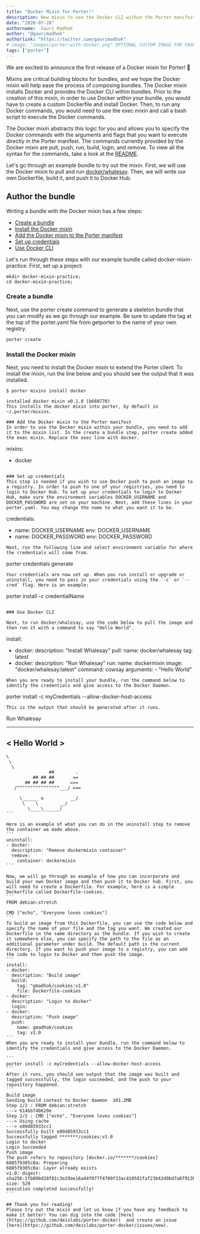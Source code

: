 ```yaml
---
title: "Docker Mixin for Porter!"
description: New mixin to use the Docker CLI within the Porter manifest
date: "2020-07-28"
authorname:  Gauri Madhok
author: "@gaurimadhok"
authorlink: "https://twitter.com/gaurimadhok"
# image: "images/porter-with-docker.png" OPTIONAL CUSTOM IMAGE FOR PAGE
tags: ["porter"]
---
```

We are excited to announce the first release of a Docker mixin for Porter! 🐳

Mixins are critical building blocks for bundles, and we hope the Docker mixin will help ease the process of composing bundles. The Docker mixin installs Docker and provides the Docker CLI within bundles. Prior to the creation of this mixin, in order to use Docker within your bundle, you would have to create a custom Dockerfile and install Docker. Then, to run any Docker commands, you would need to use the exec mixin and call a bash script to execute the Docker commands. 

The Docker mixin abstracts this logic for you and allows you to specify the Docker commands with the arguments and flags that you want to execute directly in the Porter manifest. The commands currently provided by the Docker mixin are pull, push, run, build, login, and remove. To view all the syntax for the commands, take a look at the [README](https://github.com/deislabs/porter-docker).

Let's go through an example bundle to try out the mixin. First, we will use the Docker mixin to pull and run [docker/whalesay](https://hub.docker.com/r/docker/whalesay/). Then, we will write our own Dockerfile, build it, and push it to Docker Hub.

## Author the bundle
Writing a bundle with the Docker mixin has a few steps:


* [Create a bundle](#create-a-bundle)
* [Install the Docker mixin](#install-the-docker-mixin)
* [Add the Docker mixin to the Porter manifest](#add-the-docker-mixin-to-the-porter-manifest)
* [Set up credentials](#set-up-credentials)
* [Use Docker CLI](#use-docker-cli)

Let's run through these steps with our example bundle called docker-mixin-practice. First, set up a project:
```
mkdir docker-mixin-practice;
cd docker-mixin-practice;
```

### Create a bundle
Next, use the porter create command to generate a skeleton bundle that you can modify as we go through our example. Be sure to update the tag at the top of the porter.yaml file from getporter to the name of your own registry.
```
porter create
```

### Install the Docker mixin
Next, you need to install the Docker mixin to extend the Porter client. To install the mixin, run the line below and you should see the output that it was installed.
```console
$ porter mixins install docker

installed docker mixin v0.1.0 (b660770)
This installs the docker mixin into porter, by default in ~/.porter/mixins.

### Add the Docker mixin to the Porter manifest
In order to use the Docker mixin within your bundle, you need to add it to the mixin list. In the create a bundle step, porter create added the exec mixin. Replace the exec line with docker. 
```
mixins:
- docker
```

### Set up credentials
This step is needed if you wish to use Docker push to push an image to a registry. In order to push to one of your registries, you need to login to Docker Hub. To set up your credentials to login to Docker Hub, make sure the environment variables DOCKER_USERNAME and DOCKER_PASSWORD are set on your machine. Next, add these lines in your porter.yaml. You may change the name to what you want it to be.
```
credentials:
  - name: DOCKER_USERNAME
    env: DOCKER_USERNAME
  - name: DOCKER_PASSWORD
    env: DOCKER_PASSWORD
``` 
Next, run the following line and select environment variable for where the credentials will come from.
```
porter credentials generate
```
Your credentials are now set up. When you run install or upgrade or uninstall, you need to pass in your credentials using the `-c` or `--cred` flag. Here is an example: 
```
porter install -c credentialName
```

### Use Docker CLI

Next, to run docker/whalesay, use the code below to pull the image and then run it with a command to say "Hello World". 
```
install:
- docker:
    description: "Install Whalesay"
    pull:
      name: docker/whalesay
      tag: latest
- docker:
    description: "Run Whalesay"
    run:
      name: dockermixin
      image: "docker/whalesay:latest"
      command: cowsay
      arguments:
        - "Hello World"
```
When you are ready to install your bundle, run the command below to identify the credentials and give access to the Docker Daemon. 

```
porter install -c myCredentials --allow-docker-host-access
```
This is the output that should be generated after it runs. 
```
Run Whalesay
 _____________ 
< Hello World >
 ------------- 
    \
     \
      \     
                    ##        .            
              ## ## ##       ==            
           ## ## ## ##      ===            
       /""""""""""""""""___/ ===        
  ~~~ {~~ ~~~~ ~~~ ~~~~ ~~ ~ /  ===- ~~~   
       \______ o          __/            
        \    \        __/             
          \____\______/   
```

Here is an example of what you can do in the uninstall step to remove the container we made above. 
```
uninstall:
- docker:
    description: "Remove dockermixin container"
    remove:
      container: dockermixin
```

Now, we will go through an example of how you can incorporate and build your own Docker image and then push it to Docker hub. First, you will need to create a Dockerfile. For example, here is a simple Dockerfile called Dockerfile-cookies.
```
FROM debian:stretch

CMD ["echo", "Everyone loves cookies"]
```
To build an image from this Dockerfile, you can use the code below and specify the name of your file and the tag you want. We created our Dockerfile in the same directory as the bundle. If you wish to create it somewhere else, you can specify the path to the file as an additional parameter under build. The default path is the current directory. If you want to push your image to a registry, you can add the code to login to Docker and then push the image. 
```
install:
- docker:
    description: "Build image"
    build:
      tag: "gmadhok/cookies:v1.0"
      file: Dockerfile-cookies
- docker:
    description: "Login to docker"
    login:
- docker:
    description: "Push image"
    push:
      name: gmadhok/cookies
      tag: v1.0
```
When you are ready to install your bundle, run the command below to identify the credentials and give access to the Docker Daemon. 

```
porter install -c myCredentials --allow-docker-host-access
```
After it runs, you should see output that the image was built and tagged successfully, the login succeeded, and the push to your repository happened.
```
Build image
Sending build context to Docker daemon  101.2MB
Step 1/2 : FROM debian:stretch
 ---> 614bb74b620e
Step 2/2 : CMD ["echo", "Everyone loves cookies"]
 ---> Using cache
 ---> e89d85933cc1
Successfully built e89d85933cc1
Successfully tagged *******/cookies:v1.0
Login to docker
Login Succeeded
Push image
The push refers to repository [docker.io/*******/cookies]
6885f9305c0a: Preparing
6885f9305c0a: Layer already exists
v1.0: digest: sha256:1fb89bd28f81c3e29ae16a44f077f4709f33ac410581faf23b42d9bd7a6f913b size: 529
execution completed successfully!
``` 

## Thank you for reading!
Please try out the mixin and let us know if you have any feedback to make it better! You can dig into the code [here](https://github.com/deislabs/porter-docker)  and create an issue [here](https://github.com/deislabs/porter-docker/issues/new).
